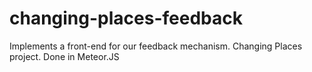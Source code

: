 # changing-places-feedback
Implements a front-end for our feedback mechanism. Changing Places project. Done in Meteor.JS
